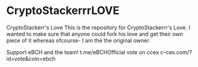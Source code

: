 # CryptoStackerrrLOVE
CryptoStackerr's Love
This is the repository for CryptoStackerrr's Love. I wanted to make sure that anyone could fork his love and get their own piece of it whereas ofcourse- I am the the original owner.

Support eBCH and the team!
t.me/eBCHOfficial
vote on ccex
c-cex.com/?id=vote&coin=ebch
